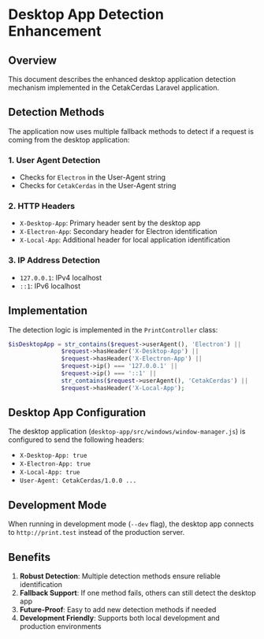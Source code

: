 # Desktop App Detection Enhancement

## Overview
This document describes the enhanced desktop application detection mechanism implemented in the CetakCerdas Laravel application.

## Detection Methods

The application now uses multiple fallback methods to detect if a request is coming from the desktop application:

### 1. User Agent Detection
- Checks for `Electron` in the User-Agent string
- Checks for `CetakCerdas` in the User-Agent string

### 2. HTTP Headers
- `X-Desktop-App`: Primary header sent by the desktop app
- `X-Electron-App`: Secondary header for Electron identification
- `X-Local-App`: Additional header for local application identification

### 3. IP Address Detection
- `127.0.0.1`: IPv4 localhost
- `::1`: IPv6 localhost

## Implementation

The detection logic is implemented in the `PrintController` class:

```php
$isDesktopApp = str_contains($request->userAgent(), 'Electron') || 
               $request->hasHeader('X-Desktop-App') ||
               $request->hasHeader('X-Electron-App') ||
               $request->ip() === '127.0.0.1' ||
               $request->ip() === '::1' ||
               str_contains($request->userAgent(), 'CetakCerdas') ||
               $request->hasHeader('X-Local-App');
```

## Desktop App Configuration

The desktop application (`desktop-app/src/windows/window-manager.js`) is configured to send the following headers:

- `X-Desktop-App: true`
- `X-Electron-App: true` 
- `X-Local-App: true`
- `User-Agent: CetakCerdas/1.0.0 ...`

## Development Mode

When running in development mode (`--dev` flag), the desktop app connects to `http://print.test` instead of the production server.

## Benefits

1. **Robust Detection**: Multiple detection methods ensure reliable identification
2. **Fallback Support**: If one method fails, others can still detect the desktop app
3. **Future-Proof**: Easy to add new detection methods if needed
4. **Development Friendly**: Supports both local development and production environments